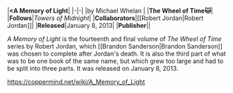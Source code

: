 |**<A Memory of Light**|
|-|-|
|by  Michael Whelan |
|**The Wheel of Time🐱︎**|
|**Follows**|*Towers of Midnight*|
|**Collaborators**|[[Robert Jordan\|Robert Jordan]]|
|**Released**|January 8, 2013|
|**Publisher**||

*A Memory of Light* is the fourteenth and final volume of *The Wheel of Time* series by Robert Jordan, which [[Brandon Sanderson\|Brandon Sanderson]] was chosen to complete after Jordan's death. It is also the third part of what was to be one book of the same name, but which grew too large and had to be split into three parts. It was released on January 8, 2013.



https://coppermind.net/wiki/A_Memory_of_Light